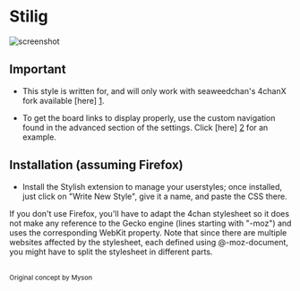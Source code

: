Stilig
=====

![screenshot](http://i.imgur.com/H59oQBJ.png)

 Important
--------------
* This style is written for, and will only work with seaweedchan's 4chanX fork available [here] [1].

[1]: http://seaweedchan.github.io/4chan-x/
[2]: http://i.imgur.com/duPWxIu.png

* To get the board links to display properly, use the custom navigation found in the advanced section of the settings. Click [here] [2] for an example.

 Installation (assuming Firefox)
--------------------------------------------

 * Install the Stylish extension to manage your userstyles; once installed, just click on "Write New Style", give it a name, and paste the CSS there.

If you don't use Firefox, you'll have to adapt the 4chan stylesheet so it does not make any reference to the Gecko engine (lines starting with "-moz") and uses the corresponding WebKit property. Note that since there are multiple websites affected by the stylesheet, each defined using @-moz-document, you might have to split the stylesheet in different parts.
<br />
<br />

<sup>Original concept by Myson</sup>
